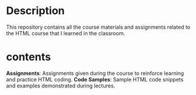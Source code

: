 # Description
This repository contains all the course materials and assignments related to the HTML course that I learned in the classroom.

# contents

**Assignments**: Assignments given during the course to reinforce learning and practice HTML coding.
**Code Samples**: Sample HTML code snippets and examples demonstrated during lectures.